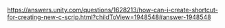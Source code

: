 https://answers.unity.com/questions/1628213/how-can-i-create-shortcut-for-creating-new-c-scrip.html?childToView=1948548#answer-1948548
